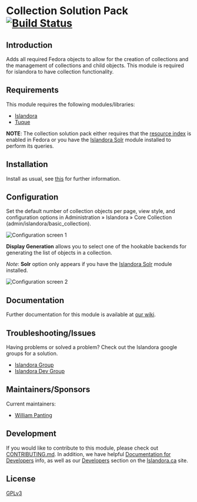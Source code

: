 # Collection Solution Pack [![Build Status](https://travis-ci.org/Islandora/islandora_solution_pack_collection.png?branch=7.x)](https://travis-ci.org/Islandora/islandora_solution_pack_collection)

## Introduction

Adds all required Fedora objects to allow for the creation of collections and the management of collections and child objects.
This module is required for islandora to have collection functionality.

## Requirements

This module requires the following modules/libraries:

* [Islandora](https://github.com/islandora/islandora)
* [Tuque](https://github.com/islandora/tuque)

**NOTE**: The collection solution pack either requires that the [resource index](https://wiki.duraspace.org/display/FEDORA37/Resource+Index) is enabled in Fedora or you have the [Islandora Solr](https://github.com/islandora/islandora_solr_search) module installed to perform its queries.

## Installation

Install as usual, see [this](https://drupal.org/documentation/install/modules-themes/modules-7) for further information.

## Configuration

Set the default number of collection objects per page, view style, and configuration options in Administration » Islandora » Core Collection (admin/islandora/basic_collection).

![Configuration screen 1](https://user-images.githubusercontent.com/2857697/39012304-aefb387a-43d9-11e8-8077-9146dcff2ef5.jpg)

**Display Generation** allows you to select one of the hookable backends for generating the list of objects in a collection. 

_Note_: **Solr** option only appears if you have the [Islandora Solr](https://github.com/islandora/islandora_solr_search) module installed.

![Configuration screen 2](https://user-images.githubusercontent.com/2857697/39012313-b1262678-43d9-11e8-988b-f62c0fb0d5b5.jpg)

## Documentation

Further documentation for this module is available at [our wiki](https://wiki.duraspace.org/display/ISLANDORA/Collection+Solution+Pack).

## Troubleshooting/Issues

Having problems or solved a problem? Check out the Islandora google groups for a solution.

* [Islandora Group](https://groups.google.com/forum/?hl=en&fromgroups#!forum/islandora)
* [Islandora Dev Group](https://groups.google.com/forum/?hl=en&fromgroups#!forum/islandora-dev)

## Maintainers/Sponsors
Current maintainers:

* [William Panting](https://github.com/willtp87)

## Development

If you would like to contribute to this module, please check out [CONTRIBUTING.md](CONTRIBUTING.md). In addition, we have helpful [Documentation for Developers](https://github.com/Islandora/islandora/wiki#wiki-documentation-for-developers) info, as well as our [Developers](http://islandora.ca/developers) section on the [Islandora.ca](http://islandora.ca) site.

## License

[GPLv3](http://www.gnu.org/licenses/gpl-3.0.txt)
